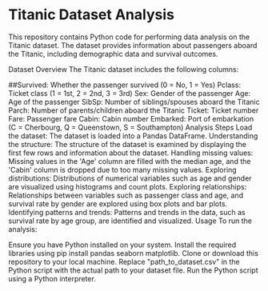 # Titanic Dataset Analysis


This repository contains Python code for performing data analysis on the Titanic dataset. The dataset provides information about passengers aboard the Titanic, including demographic data and survival outcomes.

Dataset Overview
The Titanic dataset includes the following columns:

##Survived: Whether the passenger survived (0 = No, 1 = Yes)
Pclass: Ticket class (1 = 1st, 2 = 2nd, 3 = 3rd)
Sex: Gender of the passenger
Age: Age of the passenger
SibSp: Number of siblings/spouses aboard the Titanic
Parch: Number of parents/children aboard the Titanic
Ticket: Ticket number
Fare: Passenger fare
Cabin: Cabin number
Embarked: Port of embarkation (C = Cherbourg, Q = Queenstown, S = Southampton)
Analysis Steps
Load the dataset: The dataset is loaded into a Pandas DataFrame.
Understanding the structure: The structure of the dataset is examined by displaying the first few rows and information about the dataset.
Handling missing values: Missing values in the 'Age' column are filled with the median age, and the 'Cabin' column is dropped due to too many missing values.
Exploring distributions: Distributions of numerical variables such as age and gender are visualized using histograms and count plots.
Exploring relationships: Relationships between variables such as passenger class and age, and survival rate by gender are explored using box plots and bar plots.
Identifying patterns and trends: Patterns and trends in the data, such as survival rate by age group, are identified and visualized.
Usage
To run the analysis:

Ensure you have Python installed on your system.
Install the required libraries using pip install pandas seaborn matplotlib.
Clone or download this repository to your local machine.
Replace "path_to_dataset.csv" in the Python script with the actual path to your dataset file.
Run the Python script using a Python interpreter.
